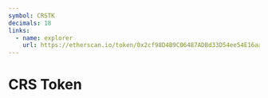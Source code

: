 ```yaml
---
symbol: CRSTK
decimals: 18
links:
  - name: explorer
    url: https://etherscan.io/token/0x2cf98D4B9C06487ADBd33D54ee54E16aa8515382
---
```


# CRS Token
